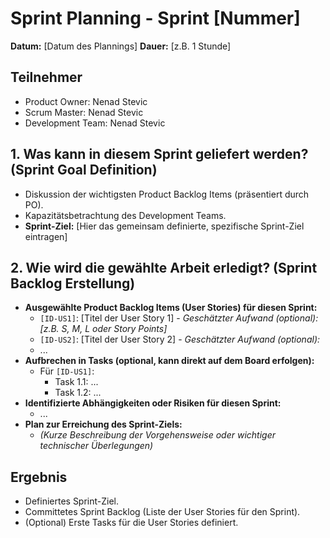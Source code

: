 # Sprint Planning - Sprint [Nummer]

**Datum:** [Datum des Plannings]
**Dauer:** [z.B. 1 Stunde]

## Teilnehmer
*   Product Owner: Nenad Stevic
*   Scrum Master: Nenad Stevic
*   Development Team: Nenad Stevic

## 1. Was kann in diesem Sprint geliefert werden? (Sprint Goal Definition)
*   Diskussion der wichtigsten Product Backlog Items (präsentiert durch PO).
*   Kapazitätsbetrachtung des Development Teams.
*   **Sprint-Ziel:** [Hier das gemeinsam definierte, spezifische Sprint-Ziel eintragen]

## 2. Wie wird die gewählte Arbeit erledigt? (Sprint Backlog Erstellung)
*   **Ausgewählte Product Backlog Items (User Stories) für diesen Sprint:**
    *   `[ID-US1]`: [Titel der User Story 1] - *Geschätzter Aufwand (optional): [z.B. S, M, L oder Story Points]*
    *   `[ID-US2]`: [Titel der User Story 2] - *Geschätzter Aufwand (optional):*
    *   ...
*   **Aufbrechen in Tasks (optional, kann direkt auf dem Board erfolgen):**
    *   Für `[ID-US1]`:
        *   Task 1.1: ...
        *   Task 1.2: ...
*   **Identifizierte Abhängigkeiten oder Risiken für diesen Sprint:**
    *   ...
*   **Plan zur Erreichung des Sprint-Ziels:**
    *   *(Kurze Beschreibung der Vorgehensweise oder wichtiger technischer Überlegungen)*

## Ergebnis
*   Definiertes Sprint-Ziel.
*   Committetes Sprint Backlog (Liste der User Stories für den Sprint).
*   (Optional) Erste Tasks für die User Stories definiert.
